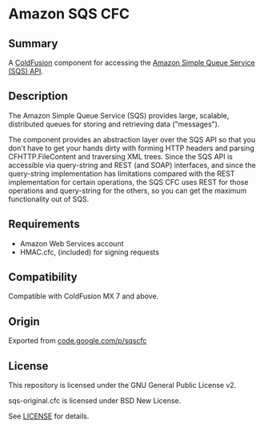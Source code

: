 # Amazon SQS CFC

## Summary

A [ColdFusion](http://adobe.com/coldfusion) component for accessing the [Amazon Simple Queue Service (SQS) API](http://www.amazon.com/Simple-Queue-Service-home-page/b/ref=sc_fe_l_2/105-0650141-8105232?ie=UTF8&node=13584001&no=3435361&me=A36L942TSJ2AJA).

## Description

The Amazon Simple Queue Service (SQS) provides large, scalable, distributed queues for storing and retrieving data ("messages").

The component provides an abstraction layer over the SQS API so that you don't have to get your hands dirty with forming HTTP headers and parsing CFHTTP.FileContent and traversing XML trees. Since the SQS API is accessible via query-string and REST (and SOAP) interfaces, and since the query-string implementation has limitations compared with the REST implementation for certain operations, the SQS CFC uses REST for those operations and query-string for the others, so you can get the maximum functionality out of SQS.

## Requirements

  * Amazon Web Services account
  * HMAC.cfc, (included) for signing requests

## Compatibility

Compatible with ColdFusion MX 7 and above.

## Origin

Exported from [code.google.com/p/sqscfc](https://code.google.com/p/sqscfc/)

## License

This repository is licensed under the GNU General Public License v2.

sqs-original.cfc is licensed under BSD New License.

See [LICENSE](LICENSE.md) for details.
